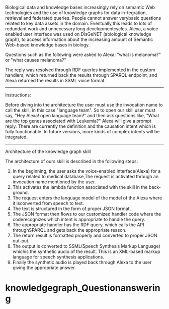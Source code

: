 Biological data and knowledge bases increasingly rely on semantic Web technologies and the use of knowledge graphs for data in-tegration, retrieval and federated queries. People cannot answer verybasic questions related to key data assets in the domain. Eventually,this leads to lots of redundant work and unnecessary long developmentcycles. Alexa, a voice-enabled user interface was used on DisGeNET (abiological knowledge graph), to access information about the increasing amount of Semantic Web-based knowledge bases in biology.

Questions such as the following were asked to Alexa:
"what is melanoma?"
or 
"what causes melanoma?"

The reply was resolved through RDF queries implemented in the custom handlers, which returned back the results through SPARQL endpoint, and Alexa returned the results in SSML voice format.

-----------------------------------------------------------------------------------------------------------------------------------------------------------------

Instructions:

Before diving into the architecture the user must use the invocation name to call the skill, in this case "language team". So to open our skill user must say, "Hey Alexa! open language team!"
and then ask questions like, "What are the top genes associated with Leukemia?"
Alexa will give a prompt reply.
There are currently the definition and the causation intent which is fully functionable. In future versions, more kinds of complex intents will be integrated.

-----------------------------------------------------------------------------------------------------------------------------------------------------------------
Architecture of the knowledge graph skill

The architecture of ours skill is described in the following steps:
1.  In the beginning, the user asks the voice-enabled interface(Alexa) for a query related to medical database,The request is activated through an invocation name mentioned by the user.
2.  This  activates  the  lambda  function  associated  with  the  skill  in  the  back-ground.
3.  The request enters the language model of the model of the Alexa where it isconverted from speech to text.
4.  The text is structured in the form of proper JSON format.
5.  The JSON format then flows to our customized handler code where the coderecognizes which intent is appropriate to handle the query.
6.  The appropriate handler has the RDF query, which calls the API throughSPARQL and gets back the appropriate reason.
7.  The return result is formatted properly and converted to proper JSON out-put.
8.  The output is converted to SSML(Speech Synthesis Markup Language) whichis the synthetic audio of the result. This is an XML-based markup language for speech synthesis applications.
9.  Finally the synthetic audio is played back through Alexa to the user giving the appropriate answer.


# knowledgegraph_Questionanswering
